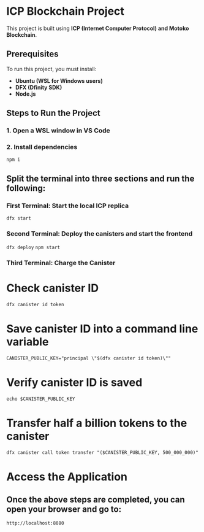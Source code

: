 # ICP Blockchain Project

This project is built using **ICP (Internet Computer Protocol) and Motoko Blockchain**.

## Prerequisites

To run this project, you must install:

- **Ubuntu (WSL for Windows users)**
- **DFX (Dfinity SDK)**
- **Node.js**

## Steps to Run the Project

### 1. Open a WSL window in VS Code
### 2. Install dependencies
`npm i`

## Split the terminal into three sections and run the following:

### First Terminal: Start the local ICP replica
`dfx start`

### Second Terminal: Deploy the canisters and start the frontend
`dfx deploy`
`npm start`

### Third Terminal: Charge the Canister

# Check canister ID
`dfx canister id token`

# Save canister ID into a command line variable
`CANISTER_PUBLIC_KEY="principal \"$(dfx canister id token)\""`

# Verify canister ID is saved
`echo $CANISTER_PUBLIC_KEY`

# Transfer half a billion tokens to the canister
`dfx canister call token transfer "($CANISTER_PUBLIC_KEY, 500_000_000)"`

# Access the Application
## Once the above steps are completed, you can open your browser and go to:
`http://localhost:8080`
